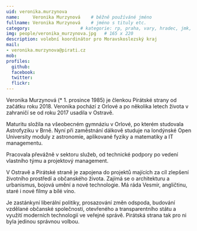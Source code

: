 ```yaml
---
uid: veronika.murzynova
name:     Veronika Murzynová  	# běžně používáné jméno
fullname: Veronika Murzynová  	# jméno s tituly etc.
category:                 	# kategorie: rp, praha, vary, hradec, jmk, senat
img: people/veronika_murzynova.jpg   # 165 x 220
description: volební koordinátor pro Moravskoslezský kraj            	# kratký popis, max 160 znaků
mail:
- veronika.murzynova@pirati.cz
mob:			  
profiles:
  github:       
  facebook:     
  twitter: 		  
  flickr:		  
---
```


Veronika Murzynová (* 1. prosince 1985) je členkou Pirátské strany od začátku roku 2018. Veronika pochází z Orlové a po několika letech života v zahraničí se od roku 2017 usadila v Ostravě.

Maturitu složila na všeobecném gymnáziu v Orlové, po kterém studovala Astrofyziku v Brně. Nyní při zaměstnání dálkově studuje na londýnské Open University moduly z astronomie, aplikované fyziky a matematiky a IT managementu.

Pracovala převážně v sektoru služeb, od technické podpory po vedení vlastního týmu a projektový management.

V Ostravě a Pirátské straně je zapojena do projektů majících za cíl zlepšení životního prostředí a občanského života. Zajímá se o architekturu a urbanismus, bojová umění a nové technologie. Má ráda Vesmír, angličtinu, staré i nové filmy a bílé víno.

Je zastánkyní liberální politiky, prosazování změn odspoda, budování vzdělané občanské společnosti, otevřeného a transparentního státu a využití moderních technologií ve veřejné správě. Pirátská strana tak pro ni byla jedinou správnou volbou.